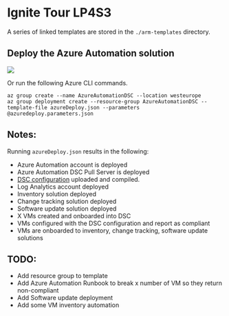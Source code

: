 # Ignite Tour LP4S3

A series of linked templates are stored in the `./arm-templates` directory.

## Deploy the Azure Automation solution

<a href="https://portal.azure.com/#create/Microsoft.Template/uri/https%3A%2F%2Fraw.githubusercontent.com%2Fneilpeterson%2Fazure-automation-dsc%2Fmaster%2FazureDeploy.json" target="_blank">
    <img src="http://azuredeploy.net/deploybutton.png"/>
</a>

Or run the following Azure CLI commands.

```
az group create --name AzureAutomationDSC --location westeurope
az group deployment create --resource-group AzureAutomationDSC --template-file azureDeploy.json --parameters @azuredeploy.parameters.json
```

## Notes:

Running `azureDeploy.json` results in the following:

- Azure Automation account is deployed
- Azure Automation DSC Pull Server is deployed
- [DSC configuration](https://github.com/Azure-Samples/ignite-tour-lp4/blob/master/LP4S3/dsc-configurations/windows-config.ps1) uploaded and compiled.
- Log Analytics account deployed
- Inventory solution deployed
- Change tracking solution deployed
- Software update solution deployed
- X VMs created and onboarded into DSC
- VMs configured with the DSC configuration and report as compliant
- VMs are onboarded to inventory, change tracking, software update solutions

## TODO:

- Add resource group to template
- Add Azure Automation Runbook to break x number of VM so they return non-compliant
- Add Software update deployment
- Add some VM inventory automation
